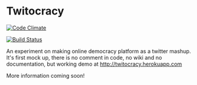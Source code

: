 # Twitocracy

[![Code Climate](https://codeclimate.com/github/lemmycaution/twitocracy.png)](https://codeclimate.com/github/lemmycaution/twitocracy)

[![Build Status](https://travis-ci.org/lemmycaution/twitocracy.png?branch=master)](https://travis-ci.org/lemmycaution/twitocracy)

An experiment on making online democracy platform as a twitter mashup. It's first mock up, there is no comment in code, no wiki and no documentation, but working demo at http://twitocracy.herokuapp.com

More information coming soon!